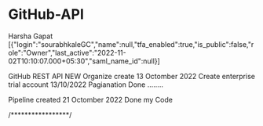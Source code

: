 # GitHub-API
Harsha Gapat
[{"login":"sourabhkaleGC","name":null,"tfa_enabled":true,"is_public":false,"role":"Owner","last_active":"2022-11-02T10:10:07.000+05:30","saml_name_id":null}]



GitHub REST API NEW Organize create 13 Octomber 2022 Create enterprise trial account 13/10/2022 Pagianation Done ........

Pipeline created 21 Octomber 2022
Done my Code

/*****************/
